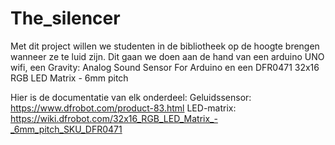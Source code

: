 # The_silencer

Met dit project willen we studenten in de bibliotheek op de hoogte brengen wanneer ze te luid zijn. Dit gaan we doen aan de hand van een arduino UNO wifi, een Gravity: Analog Sound Sensor For Arduino en een DFR0471 32x16 RGB LED Matrix - 6mm pitch

Hier is de documentatie van elk onderdeel:
Geluidssensor: https://www.dfrobot.com/product-83.html
LED-matrix: https://wiki.dfrobot.com/32x16_RGB_LED_Matrix_-_6mm_pitch_SKU_DFR0471
